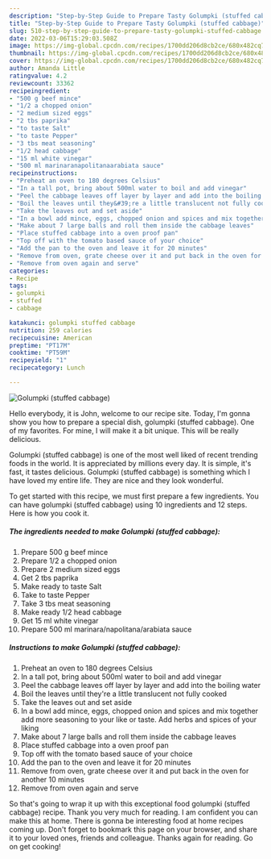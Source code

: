 ```yaml
---
description: "Step-by-Step Guide to Prepare Tasty Golumpki (stuffed cabbage)"
title: "Step-by-Step Guide to Prepare Tasty Golumpki (stuffed cabbage)"
slug: 510-step-by-step-guide-to-prepare-tasty-golumpki-stuffed-cabbage
date: 2022-03-06T15:29:03.508Z
image: https://img-global.cpcdn.com/recipes/1700dd206d8cb2ce/680x482cq70/golumpki-stuffed-cabbage-recipe-main-photo.jpg
thumbnail: https://img-global.cpcdn.com/recipes/1700dd206d8cb2ce/680x482cq70/golumpki-stuffed-cabbage-recipe-main-photo.jpg
cover: https://img-global.cpcdn.com/recipes/1700dd206d8cb2ce/680x482cq70/golumpki-stuffed-cabbage-recipe-main-photo.jpg
author: Amanda Little
ratingvalue: 4.2
reviewcount: 33362
recipeingredient:
- "500 g beef mince"
- "1/2 a chopped onion"
- "2 medium sized eggs"
- "2 tbs paprika"
- "to taste Salt"
- "to taste Pepper"
- "3 tbs meat seasoning"
- "1/2 head cabbage"
- "15 ml white vinegar"
- "500 ml marinaranapolitanaarabiata sauce"
recipeinstructions:
- "Preheat an oven to 180 degrees Celsius"
- "In a tall pot, bring about 500ml water to boil and add vinegar"
- "Peel the cabbage leaves off layer by layer and add into the boiling water"
- "Boil the leaves until they&#39;re a little translucent not fully cooked"
- "Take the leaves out and set aside"
- "In a bowl add mince, eggs, chopped onion and spices and mix together add more seasoning to your like or taste. Add herbs and spices of your liking"
- "Make about 7 large balls and roll them inside the cabbage leaves"
- "Place stuffed cabbage into a oven proof pan"
- "Top off with the tomato based sauce of your choice"
- "Add the pan to the oven and leave it for 20 minutes"
- "Remove from oven, grate cheese over it and put back in the oven for another 10 minutes"
- "Remove from oven again and serve"
categories:
- Recipe
tags:
- golumpki
- stuffed
- cabbage

katakunci: golumpki stuffed cabbage 
nutrition: 259 calories
recipecuisine: American
preptime: "PT17M"
cooktime: "PT59M"
recipeyield: "1"
recipecategory: Lunch

---
```



![Golumpki (stuffed cabbage)](https://img-global.cpcdn.com/recipes/1700dd206d8cb2ce/680x482cq70/golumpki-stuffed-cabbage-recipe-main-photo.jpg)

Hello everybody, it is John, welcome to our recipe site. Today, I'm gonna show you how to prepare a special dish, golumpki (stuffed cabbage). One of my favorites. For mine, I will make it a bit unique. This will be really delicious.

Golumpki (stuffed cabbage) is one of the most well liked of recent trending foods in the world. It is appreciated by millions every day. It is simple, it's fast, it tastes delicious. Golumpki (stuffed cabbage) is something which I have loved my entire life. They are nice and they look wonderful.




To get started with this recipe, we must first prepare a few ingredients. You can have golumpki (stuffed cabbage) using 10 ingredients and 12 steps. Here is how you cook it.

<!--inarticleads1-->

##### The ingredients needed to make Golumpki (stuffed cabbage):

1. Prepare 500 g beef mince
1. Prepare 1/2 a chopped onion
1. Prepare 2 medium sized eggs
1. Get 2 tbs paprika
1. Make ready to taste Salt
1. Take to taste Pepper
1. Take 3 tbs meat seasoning
1. Make ready 1/2 head cabbage
1. Get 15 ml white vinegar
1. Prepare 500 ml marinara/napolitana/arabiata sauce




<!--inarticleads2-->

##### Instructions to make Golumpki (stuffed cabbage):

1. Preheat an oven to 180 degrees Celsius
1. In a tall pot, bring about 500ml water to boil and add vinegar
1. Peel the cabbage leaves off layer by layer and add into the boiling water
1. Boil the leaves until they&#39;re a little translucent not fully cooked
1. Take the leaves out and set aside
1. In a bowl add mince, eggs, chopped onion and spices and mix together add more seasoning to your like or taste. Add herbs and spices of your liking
1. Make about 7 large balls and roll them inside the cabbage leaves
1. Place stuffed cabbage into a oven proof pan
1. Top off with the tomato based sauce of your choice
1. Add the pan to the oven and leave it for 20 minutes
1. Remove from oven, grate cheese over it and put back in the oven for another 10 minutes
1. Remove from oven again and serve




So that's going to wrap it up with this exceptional food golumpki (stuffed cabbage) recipe. Thank you very much for reading. I am confident you can make this at home. There is gonna be interesting food at home recipes coming up. Don't forget to bookmark this page on your browser, and share it to your loved ones, friends and colleague. Thanks again for reading. Go on get cooking!
